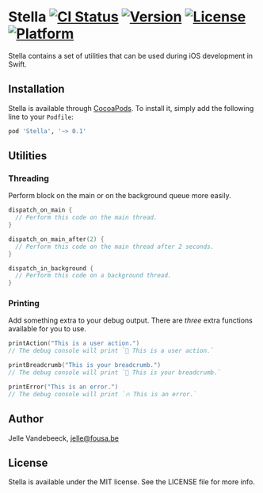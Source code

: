 Stella [![CI Status](http://img.shields.io/travis/icapps/ios-stella.svg?style=flat)](https://travis-ci.org/icapps/ios-stella) [![Version](https://img.shields.io/cocoapods/v/Stella.svg?style=flat)](http://cocoapods.org/pods/Stella) [![License](https://img.shields.io/cocoapods/l/Stella.svg?style=flat)](http://cocoapods.org/pods/Stella) [![Platform](https://img.shields.io/cocoapods/p/Stella.svg?style=flat)](http://cocoapods.org/pods/Stella)
======

Stella contains a set of utilities that can be used during iOS development in Swift.

## Installation

Stella is available through [CocoaPods](http://cocoapods.org). To install it, simply add the following line to your `Podfile`:

```ruby
pod 'Stella', '~> 0.1'
```

## Utilities

### Threading

Perform block on the main or on the background queue more easily.

```swift
dispatch_on_main {
  // Perform this code on the main thread.
}

dispatch_on_main_after(2) {
  // Perform this code on the main thread after 2 seconds.
}

dispatch_in_background {
  // Perform this code on a background thread.
}
```

### Printing

Add something extra to your debug output. There are *three* extra functions available for you to use.

```swift
printAction("This is a user action.")
// The debug console will print `🎯 This is a user action.`

printBreadcrumb("This is your breadcrumb.")
// The debug console will print `🍞 This is your breadcrumb.`

printError("This is an error.")
// The debug console will print `🔥 This is an error.`
```

## Author

Jelle Vandebeeck, jelle@fousa.be

## License

Stella is available under the MIT license. See the LICENSE file for more info.
